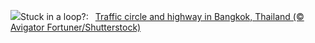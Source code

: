 ![](https://www.bing.com/th?id=OHR.BangkokCircle_EN-GB8143129520_UHD.jpg&w=1000)Stuck in a loop?:&nbsp;&ensp;[Traffic circle and highway in Bangkok, Thailand (© Avigator Fortuner/Shutterstock)](https://www.bing.com/th?id=OHR.BangkokCircle_EN-GB8143129520_UHD.jpg)
<br><br/>
